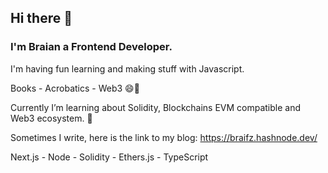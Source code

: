 ## Hi there 👋

### I'm Braian a Frontend Developer.

I'm having fun learning and making stuff with Javascript.

Books - Acrobatics - Web3 😄🌱

Currently I’m learning about Solidity, Blockchains EVM compatible and Web3 ecosystem. 🦾

Sometimes I write, here is the link to my blog: https://braifz.hashnode.dev/  

Next.js - Node - Solidity - Ethers.js - TypeScript

<!--
**Braifz/braifz** is a ✨ _special_ ✨ repository because its `README.md` (this file) appears on your GitHub profile.

Here are some ideas to get you started:

- 🔭 I’m currently working on ...
- 🌱 I’m currently learning ...
- 👯 I’m looking to collaborate on ...
- 🤔 I’m looking for help with ...
- 💬 Ask me about ...
- 📫 How to reach me: ...
- 😄 Pronouns: ...
- ⚡ Fun fact: ...
-->
